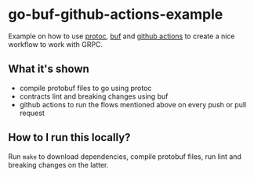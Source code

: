 # go-buf-github-actions-example

Example on how to use [protoc](https://github.com/protocolbuffers/protobuf), 
[buf](https://github.com/bufbuild/buf) and [github actions](https://docs.github.com/en/actions) to create a nice workflow to work with GRPC.

## What it's shown

- compile protobuf files to go using protoc
- contracts lint and breaking changes using buf
- github actions to run the flows mentioned above on every push or pull request

## How to I run this locally?

Run `make` to download dependencies, compile protobuf files, run lint and breaking changes on the latter.